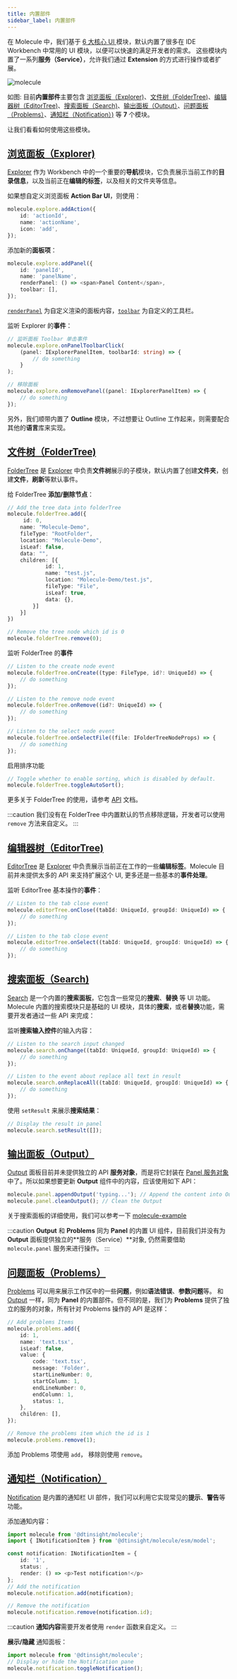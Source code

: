 ```yaml
---
title: 内置部件
sidebar_label: 内置部件
---
```


在 Molecule 中，我们基于 [6 大核心 UI ](./extend-workbench.md)模块，默认内置了很多在 IDE Workbench 中常用的 UI 模块，以便可以快速的满足开发者的需求。
这些模块内置了一系列**服务（Service）**，允许我们通过 **Extension** 的方式进行操作或者扩展。

![molecule](/img/guides/builtin-ui.png)

如图: 目前**内置部件**主要包含 [浏览面板（Explorer)](#浏览面板explorer)、[文件树（FolderTree)](#文件树foldertree)、[编辑器树（EditorTree)](#编辑器树editortree)、[搜索面板（Search)](#搜索面板search)、[输出面板（Output）](#输出面板output)、[问题面板（Problems）](#问题面板problems)、[通知栏（Notification）)](#通知栏notification) 等 **7** 个模块。

让我们看看如何使用这些模块。

## [浏览面板（Explorer)](../api/classes/molecule.ExplorerService)

[Explorer](../api/classes/molecule.ExplorerService) 作为 Workbench 中的一个重要的**导航**模块，它负责展示当前工作的**目录信息**，以及当前正在**编辑的标签**，以及相关的文件夹等信息。

如果想自定义浏览面板 **Action Bar UI**，则使用：

```ts
molecule.explore.addAction({
    id: 'actionId',
    name: 'actionName',
    icon: 'add',
});
```

添加新的**面板项**：

```ts
molecule.explore.addPanel({
    id: 'panelId',
    name: 'panelName',
    renderPanel: () => <span>Panel Content</span>,
    toolbar: [],
});
```

[`renderPanel`](../api/interfaces/molecule.model.IExplorerPanelItem#renderpanel) 为自定义渲染的面板内容，[`toolbar`](../api/interfaces/molecule.model.IExplorerPanelItem#toolbar) 为自定义的工具栏。

监听 Explorer 的**事件**：

```ts
// 监听面板 Toolbar 单击事件
molecule.explore.onPanelToolbarClick(
    (panel: IExplorerPanelItem, toolbarId: string) => {
        // do something
    }
);

// 移除面板
molecule.explore.onRemovePanel((panel: IExplorerPanelItem) => {
    // do something
});
```

另外，我们顺带内置了 **Outline** 模块，不过想要让 Outline 工作起来，则需要配合其他的**语言**库来实现。

## [文件树（FolderTree)](../api/interfaces/molecule.IFolderTreeService)

[FolderTree](../api/interfaces/molecule.IFolderTreeService) 是 [Explorer](#浏览面板explorer) 中负责**文件树**展示的子模块，默认内置了创建**文件夹**，创建**文件**，**刷新**等默认事件。

给 FolderTree **添加/删除节点**：

```ts
// Add the tree data into folderTree
molecule.folderTree.add({
     id: 0,
    name: "Molecule-Demo",
    fileType: "RootFolder",
    location: "Molecule-Demo",
    isLeaf: false,
    data: "",
    children: [{
            id: 1,
            name: "test.js",
            location: "Molecule-Demo/test.js",
            fileType: "File",
            isLeaf: true,
            data: {},
        }]
    }]
})

// Remove the tree node which id is 0
molecule.folderTree.remove(0);
```

监听 FolderTree 的**事件**

```ts
// Listen to the create node event
molecule.folderTree.onCreate((type: FileType, id?: UniqueId) => {
    // do something
});

// Listen to the remove node event
molecule.folderTree.onRemove((id?: UniqueId) => {
    // do something
});

// Listen to the select node event
molecule.folderTree.onSelectFile((file: IFolderTreeNodeProps) => {
    // do something
});
```

启用排序功能

```ts
// Toggle whether to enable sorting, which is disabled by default.
molecule.folderTree.toggleAutoSort();
```

更多关于 FolderTree 的使用，请参考 [API](../api/classes/molecule.FolderTreeService) 文档。

:::caution
我们没有在 FolderTree 中内置默认的节点移除逻辑，开发者可以使用 `remove` 方法来自定义。
:::

## [编辑器树（EditorTree)](../api/interfaces/molecule.IEditorTreeService)

[EditorTree](../api/interfaces/molecule.IEditorTreeService) 是 [Explorer](#浏览面板explorer) 中负责展示当前正在工作的一些**编辑标签**。Molecule 目前并未提供太多的 API 来支持扩展这个 UI, 更多还是一些基本的**事件处理**。

监听 EditorTree 基本操作的**事件**：

```ts
// Listen to the tab close event
molecule.editorTree.onClose((tabId: UniqueId, groupId: UniqueId) => {
    // do something
});

// Listen to the tab close event
molecule.editorTree.onSelect((tabId: UniqueId, groupId: UniqueId) => {
    // do something
});
```

## [搜索面板（Search)](../api/interfaces/molecule.ISearchService)

[Search](../api/interfaces/molecule.ISearchService) 是一个内置的**搜索面板**，它包含一些常见的**搜索**、**替换** 等 UI 功能。Molecule 内置的搜索模块只是基础的 UI 模块，具体的**搜索**，或者**替换**功能，需要开发者通过一些 API 来完成：

监听**搜索输入控件**的输入内容：

```ts
// Listen to the search input changed
molecule.search.onChange((tabId: UniqueId, groupId: UniqueId) => {
    // do something
});

// Listen to the event about replace all text in result
molecule.search.onReplaceAll((tabId: UniqueId, groupId: UniqueId) => {
    // do something
});
```

使用 `setResult` 来展示**搜索结果**：

```ts
// Display the result in panel
molecule.search.setResult([]);
```

## [输出面板（Output）](../api/interfaces/molecule.IPanelService)

[Output](../api/interfaces/molecule.IPanelService#appendoutput) 面板目前并未提供独立的 API **服务对象**，而是将它封装在 [Panel 服务对象](../api/interfaces/molecule.IPanelService)中了。所以如果想要更新 **Output** 组件中的内容，应该使用如下 API：

```ts
molecule.panel.appendOutput('typing...'); // Append the content into Output
molecule.panel.cleanOutput(); // Clean the Output
```

关于搜索面板的详细使用，我们可以参考一下 [molecule-example](https://github.com/DTStack/molecule-examples/blob/main/packages/molecule-demo/src/extensions/theFirstExtension/searchPaneController.ts)

:::caution
**Output** 和 **Problems** 同为 **Panel** 的内置 UI 组件，目前我们并没有为 **Output** 面板提供独立的**服务（Service）**对象, 仍然需要借助 `molecule.panel` 服务来进行操作。
:::

## [问题面板（Problems）](../api/interfaces/molecule.IProblemsService)

[Problems](../api/interfaces/molecule.IProblemsService) 可以用来展示工作区中的一些**问题**，例如**语法错误**、**参数问题**等。
和 [Output](#输出面板output) 一样，同为 **Panel** 的内置部件。但不同的是，我们为 **Problems** 提供了独立的服务的对象，所有针对 Problems 操作的 API 是这样：

```ts
// Add problems Items
molecule.problems.add({
    id: 1,
    name: 'text.tsx',
    isLeaf: false,
    value: {
        code: 'text.tsx',
        message: 'Folder',
        startLineNumber: 0,
        startColumn: 1,
        endLineNumber: 0,
        endColumn: 1,
        status: 1,
    },
    children: [],
});

// Remove the problems item which the id is 1
molecule.problems.remove(1);
```

添加 Problems 项使用 `add`， 移除则使用 `remove`。

## [通知栏（Notification）](../api/interfaces/molecule.INotificationService)

[Notification](../api/interfaces/molecule.INotificationService) 是内置的通知栏 UI 部件，我们可以利用它实现常见的**提示**、**警告**等功能。

添加通知内容：

```ts
import molecule from '@dtinsight/molecule';
import { INotificationItem } from '@dtinsight/molecule/esm/model';

const notification: INotificationItem = {
    id: '1',
    status: ,
    render: () => <p>Test notification!</p>
};
// Add the notification
molecule.notification.add(notification);

// Remove the notification
molecule.notification.remove(notification.id);
```

:::caution
**通知内容**需要开发者使用 `render` 函数来自定义。
:::

**展示/隐藏** 通知面板：

```ts
import molecule from '@dtinsight/molecule';
// Display or hide the Notification pane
molecule.notification.toggleNotification();
```

